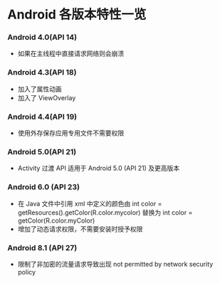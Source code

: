 # Android 各版本特性一览

### Android 4.0(API 14)

- 如果在主线程中直接请求网络则会崩溃

### Android 4.3(API 18)

- 加入了属性动画
- 加入了 ViewOverlay

### Android 4.4(API 19)

- 使用外存保存应用专用文件不需要权限

### Android 5.0(API 21)

- Activity 过渡 API 适用于 Android 5.0 (API 21) 及更高版本

### Android 6.0 (API 23)

- 在 Java 文件中引用 xml 中定义的颜色由 int color = getResources().getColor(R.color.mycolor) 替换为 int color = getColor(R.color.myColor)
- 增加了动态请求权限，不需要安装时授予权限

### Android 8.1 (API 27)

- 限制了非加密的流量请求导致出现 not permitted by network security policy